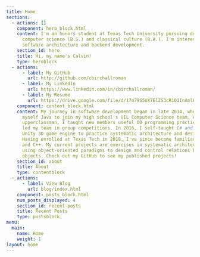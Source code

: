 ```yaml
---
title: Home
sections:
  - actions: []
    component: hero_block.html
    content: I'm an honors student at Texas Tech University pursuing dual degrees in
      computer science (B.S.) and classical culture (B.A.). I'm interested in
      software architecture and backend development.
    section_id: hero
    title: Hi, my name's Calvin!
    type: heroblock
  - actions:
      - label: My GitHub
        url: http://github.com/cbirchallroman
      - label: My LinkedIn
        url: https://www.linkedin.com/in/cbirchallroman/
      - label: My Resume
        url: https://drive.google.com/file/d/17m79S5UX7ElZS3cR1O1InAmlEUDUJ5Ao/
    component: content_block.html
    content: My journey in software development began in late 2014, when I taught
      myself Java to join my high school's UIL Computer Science team. As an
      upperclassman, I taught new members useful OO programming practices and
      led my team in group competitions. In 2016, I self-taught C# and used the
      Unity 3D game engine to practice systematic architecture and design.
      Having enrolled at Texas Tech in 2018, I've since become familiar with C
      and C++. My current projects are exercises in systematic architecture,
      using object-oriented paradigms to design and control relations between
      objects. Check out my GitHub to see my published projects!
    section_id: about
    title: About
    type: contentblock
  - actions:
      - label: View Blog
        url: blog/index.html
    component: posts_block.html
    num_posts_displayed: 4
    section_id: recent-posts
    title: Recent Posts
    type: postsblock
menu:
  main:
    name: Home
    weight: 1
layout: home
---
```

